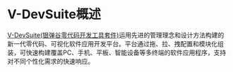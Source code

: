 # V-DevSuite概述

[V-DevSuite\(银弹谷零代码开发工具套件\)](http://www.yindangu.com)运用先进的管理理念和设计方法构建的新一代零代码、可视化软件应用开发平台。平台通过拖、拉、拽配置和模块化组装，可快速构建覆盖PC、手机、平板、智能设备等多终端的软件应用程序，支持对不同个性化需求的快速响应。


